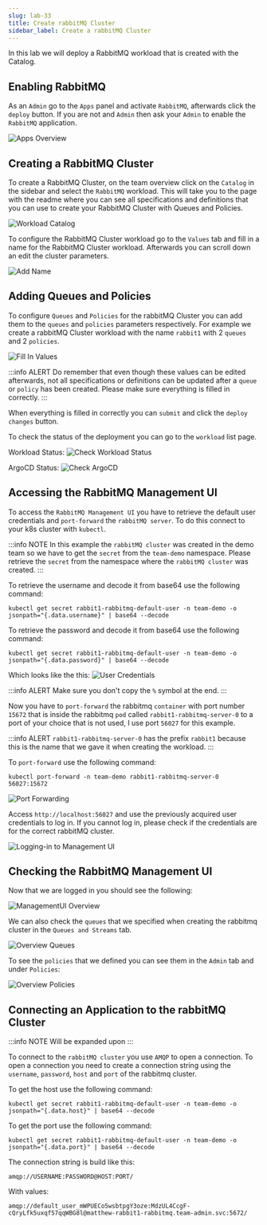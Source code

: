 ```yaml
---
slug: lab-33
title: Create rabbitMQ Cluster
sidebar_label: Create a rabbitMQ Cluster
---
```


In this lab we will deploy a RabbitMQ workload that is created with the Catalog.

## Enabling RabbitMQ

As an `Admin` go to the `Apps` panel and activate `RabbitMQ`, afterwards click the `deploy` button.
If you are not and `Admin` then ask your `Admin` to enable the `RabbitMQ` application.

![Apps Overview](../../img/rabbitmq-0-enable-rabbitmq.png)

## Creating a RabbitMQ Cluster

To create a RabbitMQ Cluster, on the team overview click on the `Catalog` in the sidebar and select the `RabbitMQ` workload. This will take you to the page with the readme where you can see all specifications and definitions that you can use to create your RabbitMQ Cluster with Queues and Policies.

![Workload Catalog](../../img/rabbitmq-1-click-workload.png)

To configure the RabbitMQ Cluster workload go to the `Values` tab and fill in a name for the RabbitMQ Cluster workload. Afterwards you can scroll down an edit the cluster parameters.

![Add Name](../../img/rabbitmq-2-add-name.png)

## Adding Queues and Policies

To configure `Queues` and `Policies` for the rabbitMQ Cluster you can add them to the `queues` and `policies` parameters respectively.
For example we create a rabbitMQ Cluster workload with the name `rabbit1` with 2 `queues` and 2 `policies`.

![Fill In Values](../../img/rabbitmq-3-add-queues-and-policies.png)

:::info ALERT
Do remember that even though these values can be edited afterwards, not all specifications or definitions can be updated after a `queue` or `policy` has been created. Please make sure everything is filled in correctly.
:::

When everything is filled in correctly you can `submit` and click the `deploy changes` button.

To check the status of the deployment you can go to the `workload` list page.

Workload Status:
![Check Workload Status](../../img/rabbitmq-4-check-status.png)

ArgoCD Status:
![Check ArgoCD](../../img/rabbitmq-5-check-argocd-status.png)

## Accessing the RabbitMQ Management UI

To access the `RabbitMQ Management UI` you have to retrieve the default user credentials and `port-forward` the `rabbitMQ server`.
To do this connect to your k8s cluster with `kubectl`.

:::info NOTE
In this example the `rabbitMQ cluster` was created in the demo team so we have to get the `secret` from the `team-demo` namespace. Please retrieve the `secret` from the namespace where the `rabbitMQ cluster` was created.
:::

To retrieve the username and decode it from base64 use the following command:

```
kubectl get secret rabbit1-rabbitmq-default-user -n team-demo -o jsonpath="{.data.username}" | base64 --decode
```

To retrieve the password and decode it from base64 use the following command:

```
kubectl get secret rabbit1-rabbitmq-default-user -n team-demo -o jsonpath="{.data.password}" | base64 --decode
```

Which looks like the this:
![User Credentials](../../img/rabbitmq-6-user-credentials.png)

:::info ALERT
Make sure you don't copy the `%` symbol at the end.
:::

Now you have to `port-forward` the rabbitmq `container` with port number `15672` that is inside the rabbitmq `pod` called `rabbit1-rabbitmq-server-0` to a port of your choice that is not used, I use port `56027` for this example.

:::info ALERT
`rabbit1-rabbitmq-server-0` has the prefix `rabbit1` because this is the name that we gave it when creating the workload.
:::

To `port-forward` use the following command:

```
kubectl port-forward -n team-demo rabbit1-rabbitmq-server-0 56027:15672
```

![Port Forwarding](../../img/rabbitmq-7-port-forwarding.png)

Access `http://localhost:56027` and use the previously acquired user credentials to log in. If you cannot log in, please check if the credentials are for the correct rabbitMQ cluster.

![Logging-in to Management UI](../../img/rabbitmq-8-logging-in.png)

## Checking the RabbitMQ Management UI

Now that we are logged in you should see the following:

![ManagementUI Overview](../../img/rabbitmq-9-management-ui.png)

We can also check the `queues` that we specified when creating the rabbitmq cluster in the `Queues and Streams` tab.

![Overview Queues](../../img/rabbitmq-10-queues.png)

To see the `policies` that we defined you can see them in the `Admin` tab and under `Policies`:

![Overview Policies](../../img/rabbitmq-11-policies.png)

## Connecting an Application to the rabbitMQ Cluster

:::info NOTE
Will be expanded upon
:::

To connect to the `rabbitMQ cluster` you use `AMQP` to open a connection. To open a connection you need to create a connection string using the `username`, `password`, `host` and `port` of the rabbitmq cluster.

To get the host use the following command:

```
kubectl get secret rabbit1-rabbitmq-default-user -n team-demo -o jsonpath="{.data.host}" | base64 --decode
```

To get the port use the following command:

```
kubectl get secret rabbit1-rabbitmq-default-user -n team-demo -o jsonpath="{.data.port}" | base64 --decode
```

The connection string is build like this:

```
amqp://USERNAME:PASSWORD@HOST:PORT/
```

With values:

```
amqp://default_user_mWPUECo5wsbtpgY3oze:MdzUL4CcgF-cQryLfk5uxqf57qqWBG8l@matthew-rabbit1-rabbitmq.team-admin.svc:5672/
```

